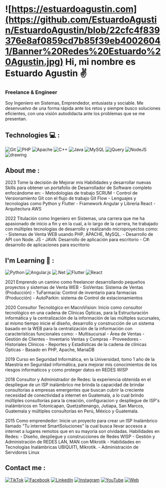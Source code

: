 # ![https://estuardoagustin.com](https://github.com/EstuardoAgustin/EstuardoAgustin/blob/22cfc4f839376e8af0859cd7b85f39eb40026041/Banner%20Redes%20Estuardo%20Agustin.jpg) Hi, mi nombre es Estuardo Agustin  :v:
### Freelance &  Engineer

Soy Ingeniero en Sistemas, 
Emprendedor, entusiasta y sociable. Me desenvuelvo de una forma rápida ante los retos y siempre busco soluciones eficientes, 
con una visión autodidacta ante los problemas que se me presentan.

## Technologies :computer: :
![Git](https://img.shields.io/badge/git-%23F05033.svg?style=for-the-badge&logo=git&logoColor=white)
![PHP](https://img.shields.io/badge/php-%23777BB4.svg?style=for-the-badge&logo=php&logoColor=white)
![Apache](https://img.shields.io/badge/apache-%23D42029.svg?style=for-the-badge&logo=apache&logoColor=white)
![C++](https://img.shields.io/badge/c++-%2300599C.svg?style=for-the-badge&logo=c%2B%2B&logoColor=white)
![Java](https://img.shields.io/badge/java-%23ED8B00.svg?style=for-the-badge&logo=openjdk&logoColor=white)
![MySQL](https://img.shields.io/badge/mysql-%2300f.svg?style=for-the-badge&logo=mysql&logoColor=white)
	![jQuery](https://img.shields.io/badge/jquery-%230769AD.svg?style=for-the-badge&logo=jquery&logoColor=white)
 ![NodeJS](https://img.shields.io/badge/node.js-6DA55F?style=for-the-badge&logo=node.js&logoColor=white)
<img src=https://www.batna24.com/products/pages/testy-urzadzen/mikrotik-hap-ac3-wifi/mikrotik%20red%20logo.webp alt="drawing" width="7%"/>

## About me :
2023 Tome la decisión de Mejorar mis Habilidades y desarrollar nuevas Skills para obtener un portafolio de Desarrollador de Software completo enfocándome en:
	- Metodologías de trabajo SCRUM
	- Control de Versionamiento Git con el flujo de trabajo Git Flow 
 	- Lenguajes y tecnologias como Python y Flutter
  	- Framework Angular y Libreria React
   	- Arquitectura AWS

2022 Titulación como Ingeniero en Sistemas, una carrera que me ha apasionado de inicio a fin y en la cual, a lo largo de la carrera, he trabajado con múltiples tecnologías de desarrollo y realizando microproyectos como:
	- Sistemas de Venta WEB usando PHP, APACHE, MySQL.
	- Desarrollo de API con Node. JS
 	- JAVA: Desarrollo de aplicación para escritorio
  	- C#: desarrollo de aplicaciones para escritorio

## I'm Learning :muscle: :
![Python](https://img.shields.io/badge/python-3670A0?style=for-the-badge&logo=python&logoColor=ffdd54)
![Angular.js](https://img.shields.io/badge/angular.js-%23E23237.svg?style=for-the-badge&logo=angularjs&logoColor=white)
![.Net](https://img.shields.io/badge/.NET-5C2D91?style=for-the-badge&logo=.net&logoColor=white)
![Flutter](https://img.shields.io/badge/Flutter-%2302569B.svg?style=for-the-badge&logo=Flutter&logoColor=white)
![React](https://img.shields.io/badge/react-%2320232a.svg?style=for-the-badge&logo=react&logoColor=%2361DAFB)

2021 Emprendo un camino como freelancer desarrollando pequeños proyectos y sistemas de Venta WEB
	- SisVentas: Sistema de Ventas (Producción)
	- TuFarmacia: Control de inventario para farmacias (Producción)
 	- AutoParkin: sistema de Control de estacionamientos 
  
2020 Consultor Tecnológico en MacroVision:
Inicio como consultor tecnológico en una cadena de Clínicas Ópticas, para la Estructuración informática y la centralización de la información de las múltiples sucursales, al mismo tiempo inicie el diseño, desarrollo y construcción de un sistema basado en la WEB para la centralización de la información con características funcionales como:
	- Multisucursal 
	- Área de Ventas
 	- Gestión de Clientes
 	- Inventario Ventas y Compras
 	- Proveedores
 	- Historiales Clínicos
	- Reportes y Estadísticas de la cadena de clínicas Ópticas
 	- Basado en PHP, Apache, MariaDB

2019 Curso en Seguridad Informática, en la Universidad, tomo 1 año de la Maestría en Seguridad informática, para mejorar mis conocimientos de los riesgos informaticos y como proteger datos en REDES WISP

2018 Consultor y Administrador de Redes:
la experiencia obtenida en el despliegue de un ISP inalámbrico me brinda la capacidad de brindar consultorías a empresas emergentes que buscan cubrir la creciente necesidad de conectividad a internet en Guatemala, a lo cual brindo múltiples consultorías para la creación, configuracion y despliegue de ISP's inalámbricos en Totonicapan, Quetzaltenango, Jutiapa, San Marcos, Guatemala y múltiples consultorías en Perú, México y Guatemala.

2015 Como emprendedor:
Inicie un proyecto para crear un ISP Inalámbrico llamado "Tu internet SmartSoluciones" la cual busca llevar accesos a internet a lugares remotos que en su mayoria son olvidadas.
Habilidades en Redes: 
	- Diseño, despliegue y construcciones de Redes WISP 
	- Gestión y Administración de REDES LAN, MAN con Mikrotik 
	- Habilidades en Tecnologías Inalámbricas UBIQUITI, Mikrotik.
	- Administración de Servidores Linux


##  Contact me  :
[![TikTok](https://img.shields.io/badge/TikTok-@ing.estuardoagustin-69C9D0?style=for-the-badge&logo=tiktok&logoColor=white&labelColor=101010)](https://tiktok.com/@Ing.EstuardoAgustin)
[![Facebook](https://img.shields.io/badge/Facebook-@Ing.EstuardoAgustin-1877F2?style=for-the-badge&logo=facebook&logoColor=white&labelColor=101010)](https://facebook.com/Ing.EstuardoAgustin)
[![LinkedIn](https://img.shields.io/badge/LinkedIn-estuardoagustin-0077B5?style=for-the-badge&logo=linkedin&logoColor=white&labelColor=101010)](https://www.linkedin.com/in/estuardoagustin)
[![Instagram](https://img.shields.io/badge/Instagram-@Ing.EstuardoAgustin-E4405F?style=for-the-badge&logo=instagram&logoColor=white&labelColor=101010)](https://instagram.com/Ing.EstuardoAgustin)
[![YouTube](https://img.shields.io/badge/YouTube-Ing.EstuardoAgustin-FF0000?style=for-the-badge&logo=youtube&logoColor=white&labelColor=101010)](https://youtube.com/@Ing.EstuardoAgustin)
[![Web](https://img.shields.io/badge/Web-estuardoagustin.com-14a1f0?style=for-the-badge&logo=dev.to&logoColor=white&labelColor=101010)](https://estuardoagustin.com)


<!--
**EstuardoAgustin/EstuardoAgustin** is a ✨ _special_ ✨ repository because its `README.md` (this file) appears on your GitHub profile.

Here are some ideas to get you started:

- 🔭 I’m currently working on ...
- 🌱 I’m currently learning ...
- 👯 I’m looking to collaborate on ...
- 🤔 I’m looking for help with ...
- 💬 Ask me about ...
- 📫 How to reach me: ...
- 😄 Pronouns: ...
- ⚡ Fun fact: ...
-->
